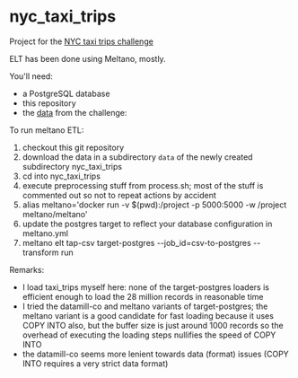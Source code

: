 # nyc_taxi_trips
Project for the [NYC taxi trips challenge](https://www.mavenanalytics.io/blog/maven-taxi-challenge)

ELT has been done using Meltano, mostly.

You'll need:
* a PostgreSQL database
* this repository
* the [data](https://maven-datasets.s3.amazonaws.com/Taxi+Trips/NYC_Taxi_Trips.zip) from the challenge: 

To run meltano ETL:
1. checkout this git repository
1. download the data in a subdirectory `data` of the newly created subdirectory nyc_taxi_trips
1. cd into nyc_taxi_trips
1. execute preprocessing stuff from process.sh; most of the stuff is commented out so not to repeat actions by accident
1. alias meltano='docker run -v $(pwd):/project -p 5000:5000 -w /project meltano/meltano'
1. update the postgres target to reflect your database configuration in meltano.yml
1. meltano elt tap-csv target-postgres --job_id=csv-to-postgres --transform run

Remarks:
- I load taxi_trips myself here: none of the target-postgres loaders is efficient enough to load the 28 million records in reasonable time
- I tried the datamill-co and meltano variants of target-postgres; the meltano variant is a good candidate for fast loading because it uses COPY INTO also, but the buffer size is just around 1000 records so the overhead of executing the loading steps nullifies the speed of COPY INTO
- the datamill-co seems more lenient towards data (format) issues (COPY INTO requires a very strict data format)

